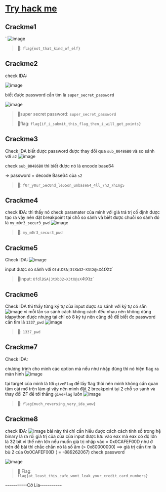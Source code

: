 #  [Try hack me](https://tryhackme.com/r/room/reverselfiles)
## Crackme1
`
![image](https://github.com/1Nhihi/Wargame/assets/127366803/99bb359a-5cee-44a9-815a-abbe4530e898)

> 🚩: `flag{not_that_kind_of_elf}`

## Crackme2
check IDA:

![image](https://github.com/1Nhihi/Wargame/assets/127366803/42ecd302-5683-4c37-8068-fc5a117be753)

biết được password cần tìm là `super_secret_password`

![image](https://github.com/1Nhihi/Wargame/assets/127366803/0596b36b-3edc-46b1-ac84-ce920eac4eb9)

> 🚩super secret password: `super_secret_password`
> 
> 🚩flag: `flag{if_i_submit_this_flag_then_i_will_get_points}`



## Crackme3
Check IDA biết được password được thay đổi qua `sub_80486B0` và so sánh với `a2`
![image](https://github.com/1Nhihi/Wargame/assets/127366803/b857aa26-8cc8-41a3-a52a-905865723b07)

check `sub_80486B0` thì biết được nó là encode base64

=> password = decode Base64 của `s2`
>🚩: `f0r_y0ur_5ec0nd_le55on_unbase64_4ll_7h3_7h1ng5`
## Crackme4
check IDA: thì thấy nó check paramater của mình với giá trá trị cố định được tạo ra vậy nên đặt breakpoint tại chỗ so sánh  và biết được chuỗi so sánh đó là `my_m0r3_secur3_pwd`
![image](https://github.com/1Nhihi/Wargame/assets/127366803/2cea8d6e-0d92-454d-a325-bb74569339b0)

>🚩: `my_m0r3_secur3_pwd`

## Crackme5
Check IDA:
![image](https://github.com/1Nhihi/Wargame/assets/127366803/3012ff34-6ea1-4e8d-9179-382ab0424167)

input được so sánh với `OfdlDSA|3tXb32~X3tX@sX`4tXtz`
>🚩input: `OfdlDSA|3tXb32~X3tX@sX`4tXtz` 
## Crackme6
Check IDA thì thấy từng ký tự của input được so sánh với ký tự có sẵn
![image](https://github.com/1Nhihi/Wargame/assets/127366803/79756241-0ae4-4576-bf41-5ca8fc43f47a)
vì mỗi lần so sánh cách không cách đều nhau nên không dùng idapython được nhưng tại chỉ có 8 ký tự nên cũng dễ để biết đc password cần tìm là `1337_pwd`
![image](https://github.com/1Nhihi/Wargame/assets/127366803/beb63dcc-5926-445d-9cf1-979800f8fb75)

>🚩: `1337_pwd` 
## Crackme7
Check IDA: 

chương trình cho mình các option mà nếu như nhập đúng thì nó hiện flag ra màn hình
![image](https://github.com/1Nhihi/Wargame/assets/127366803/11009420-3f59-4e6c-a495-788d91353044)



tại target của mình là tới `giveFlag` để lấy flag thôi nên mình không cần quan tâm cái mớ trên làm gì vậy nên mình đặt 2 breakpoint tại 2 chỗ so sánh và thay đổi ZF để tới thẳng `giveFlag` luôn 
![image](https://github.com/1Nhihi/Wargame/assets/127366803/e877e977-8e42-404e-b9ee-fc0d6ff0cb70)
>🚩: `flag{much_reversing_very_ida_wow}`

## Crackme8
check IDA:
![image](https://github.com/1Nhihi/Wargame/assets/127366803/a7d9250d-a395-4b37-a1f4-389e502fa998)
bài này thì chỉ cần hiểu được cách cách tính số trong  hệ binary là ra rồi 
giá trị của của của input được lưu vào eax mà eax có độ lớn là 32 bit vì thế nên lớn nếu muốn giá trị nhập vào = 0x0CAFEF00D như ở trên đề bài thì chắc chắn nó là số âm (> 0x80000000) ==> giá trị cần tìm là bù 2 của 0x0CAFEF00D ( = -889262067)
check password

![image](https://github.com/1Nhihi/Wargame/assets/127366803/1ca777c3-d00d-464c-bc4d-fa3a14bece51)

>🚩 Flag:  `flag{at_least_this_cafe_wont_leak_your_credit_card_numbers}`


-----------Cờ Lia-----------
